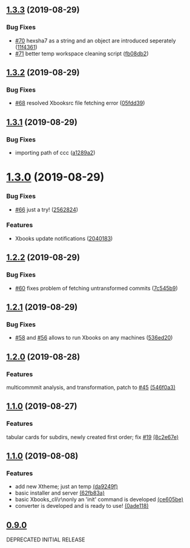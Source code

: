 ## [1.3.3](https://github.com/xsoft-technologies/Xbooks/compare/v1.3.2...v1.3.3) (2019-08-29)


### Bug Fixes

* [#70](https://github.com/xsoft-technologies/Xbooks/issues/70) hexsha7 as a string and an object are introduced seperately ([11f4361](https://github.com/xsoft-technologies/Xbooks/commit/11f4361))
* [#71](https://github.com/xsoft-technologies/Xbooks/issues/71) better temp workspace cleaning script ([fb08db2](https://github.com/xsoft-technologies/Xbooks/commit/fb08db2))

## [1.3.2](https://github.com/xsoft-technologies/Xbooks/compare/v1.3.1...v1.3.2) (2019-08-29)


### Bug Fixes

* [#68](https://github.com/xsoft-technologies/Xbooks/issues/68) resolved Xbooksrc file fetching error ([05fdd39](https://github.com/xsoft-technologies/Xbooks/commit/05fdd39))

## [1.3.1](https://github.com/xsoft-technologies/Xbooks/compare/v1.3.0...v1.3.1) (2019-08-29)


### Bug Fixes

* importing path of ccc ([a1289a2](https://github.com/xsoft-technologies/Xbooks/commit/a1289a2))

# [1.3.0](https://github.com/xsoft-technologies/Xbooks/compare/v1.2.2...v1.3.0) (2019-08-29)


### Bug Fixes

* [#66](https://github.com/xsoft-technologies/Xbooks/issues/66) just a try! ([2562824](https://github.com/xsoft-technologies/Xbooks/commit/2562824))


### Features

* Xbooks update notifications ([2040183](https://github.com/xsoft-technologies/Xbooks/commit/2040183))

## [1.2.2](https://github.com/xsoft-technologies/Xbooks/compare/v1.2.1...v1.2.2) (2019-08-29)


### Bug Fixes

* [#60](https://github.com/xsoft-technologies/Xbooks/issues/60) fixes problem of fetching untransformed commits ([7c545b9](https://github.com/xsoft-technologies/Xbooks/commit/7c545b9))

## [1.2.1](https://github.com/xsoft-technologies/Xbooks/compare/v1.2.0...v1.2.1) (2019-08-29)


### Bug Fixes

* [#58](https://github.com/xsoft-technologies/Xbooks/issues/58) and [#56](https://github.com/xsoft-technologies/Xbooks/issues/56) allows to run Xbooks on any machines ([536ed20](https://github.com/xsoft-technologies/Xbooks/commit/536ed20))



## [1.2.0](https://github.com/xsoft-technologies/Xbooks/compare/v1.1.0...v1.2.0) (2019-08-28)


### Features

multicommmit analysis, and transformation, patch to [#45](https://github.com/xsoft-technologies/Xbooks/issues/45) 
[(546f0a3)](https://github.com/xsoft-technologies/Xbooks/commit/546f0a3)



## [1.1.0](https://github.com/xsoft-technologies/Xbooks/compare/v1.0.0...v1.1.0) (2019-08-27)

### Features
tabular cards for subdirs, newly created first order; fix [#19](https://github.com/xsoft-technologies/Xbooks/issues/19) [(8c2e67e)](https://github.com/xsoft-technologies/Xbooks/commit/8c2e67e)



## [1.1.0](https://github.com/xsoft-technologies/Xbooks/releases/tag/v1.0.0) (2019-08-08)

### Features
- add new Xtheme; just an temp [(da9249f)](https://github.com/xsoft-technologies/Xbooks/commit/da9249f)
- basic installer and server [(62fb83a)](https://github.com/xsoft-technologies/Xbooks/commit/62fb83a)
- basic Xbooks_cli\r\nonly an 'init' command is developed [(ce605be)](https://github.com/xsoft-technologies/Xbooks/commit/ce605be)
- converter is developed and is ready to use! [(0ade118)](https://github.com/xsoft-technologies/Xbooks/commit/0ade118)


## [0.9.0](https://github.com/xsoft-technologies/Xbooks/releases/tag/0.9.0)
DEPRECATED INITIAL RELEASE
